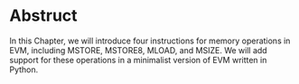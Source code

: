 # Abstruct

In this Chapter, we will introduce four instructions for memory operations in EVM, including MSTORE, MSTORE8, MLOAD, and MSIZE. We will add support for these operations in a minimalist version of EVM written in Python.
